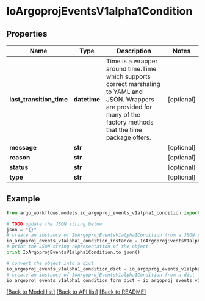# IoArgoprojEventsV1alpha1Condition


## Properties

Name | Type | Description | Notes
------------ | ------------- | ------------- | -------------
**last_transition_time** | **datetime** | Time is a wrapper around time.Time which supports correct marshaling to YAML and JSON.  Wrappers are provided for many of the factory methods that the time package offers. | [optional] 
**message** | **str** |  | [optional] 
**reason** | **str** |  | [optional] 
**status** | **str** |  | [optional] 
**type** | **str** |  | [optional] 

## Example

```python
from argo_workflows.models.io_argoproj_events_v1alpha1_condition import IoArgoprojEventsV1alpha1Condition

# TODO update the JSON string below
json = "{}"
# create an instance of IoArgoprojEventsV1alpha1Condition from a JSON string
io_argoproj_events_v1alpha1_condition_instance = IoArgoprojEventsV1alpha1Condition.from_json(json)
# print the JSON string representation of the object
print IoArgoprojEventsV1alpha1Condition.to_json()

# convert the object into a dict
io_argoproj_events_v1alpha1_condition_dict = io_argoproj_events_v1alpha1_condition_instance.to_dict()
# create an instance of IoArgoprojEventsV1alpha1Condition from a dict
io_argoproj_events_v1alpha1_condition_form_dict = io_argoproj_events_v1alpha1_condition.from_dict(io_argoproj_events_v1alpha1_condition_dict)
```
[[Back to Model list]](../README.md#documentation-for-models) [[Back to API list]](../README.md#documentation-for-api-endpoints) [[Back to README]](../README.md)


